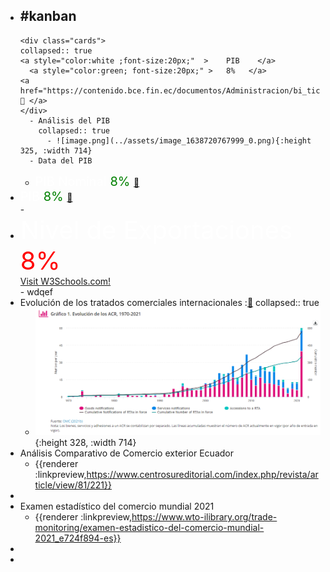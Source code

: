 - #kanban
	-
	  <div class="cards">
	  collapsed:: true
	  <a style="color:white ;font-size:20px;"  >    PIB    </a>
	    <a style="color:green; font-size:20px;" >   8%   </a> 
	  <a href="https://contenido.bce.fin.ec/documentos/Administracion/bi_tick_PIB_CNT.html">  🔗 </a>
	  </div>
		- Análisis del PIB
		  collapsed:: true
			- ![image.png](../assets/image_1638720767999_0.png){:height 325, :width 714}
		- Data del PIB
	-
	  <div class="cards">
	  <a style="color:white ;font-size:20px;"  >    PIB Nominal    </a>
	    <a style="color:green; font-size:20px;" >   8%   </a> 
	  <a href="https://contenido.bce.fin.ec/documentos/Administracion/bi_tick_PIB_CNT.html">  🔗 </a>
	  </div>
-
  <div class="cards">
  <a style="color:white ;font-size:20px;"  >    PIB    </a>
    <a style="color:green; font-size:20px;" >   8%   </a> 
  <a href="https://contenido.bce.fin.ec/documentos/Administracion/bi_tick_PIB_CNT.html">  🔗 </a>
  </div>
	-
-
  <div class="cards">
  <div style="color:white ;font-size:40px;"  > Nivel de Exportaciones </div>
    <div style="color:red; font-size:40px;" >8%</div> 
  <a href="https://www.w3schools.com/">Visit W3Schools.com!</a>
  </div>
	- wdqef
- Evolución de los tratados  comerciales internacionales  :[🔗](https://sdgpulse.unctad.org/trade-barriers/)
  collapsed:: true
	- ![image.png](../assets/image_1638718468657_0.png){:height 328, :width 714}
- Análisis Comparativo de Comercio exterior Ecuador
	- {{renderer :linkpreview,https://www.centrosureditorial.com/index.php/revista/article/view/81/221}}
-
- Examen estadístico del comercio mundial 2021
	- {{renderer :linkpreview,https://www.wto-ilibrary.org/trade-monitoring/examen-estadistico-del-comercio-mundial-2021_e724f894-es}}
-
-